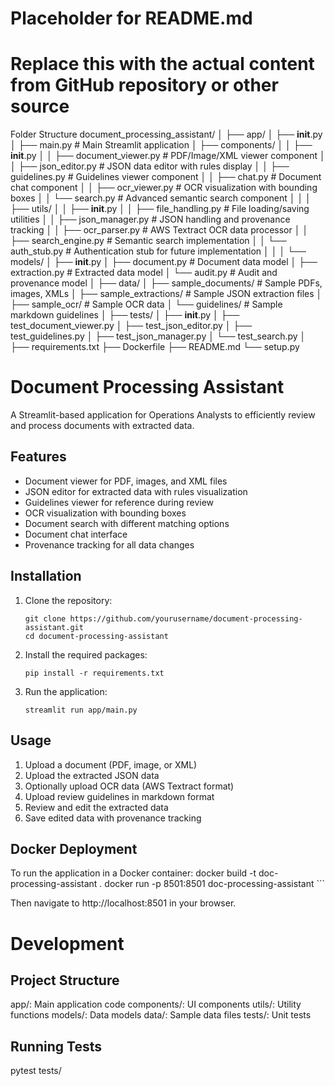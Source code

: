 # Placeholder for README.md
# Replace this with the actual content from GitHub repository or other source

Folder Structure
document_processing_assistant/
│
├── app/
│   ├── __init__.py
│   ├── main.py                 # Main Streamlit application
│   ├── components/
│   │   ├── __init__.py
│   │   ├── document_viewer.py  # PDF/Image/XML viewer component
│   │   ├── json_editor.py      # JSON data editor with rules display
│   │   ├── guidelines.py       # Guidelines viewer component
│   │   ├── chat.py             # Document chat component
│   │   ├── ocr_viewer.py       # OCR visualization with bounding boxes
│   │   └── search.py           # Advanced semantic search component
│   │
│   ├── utils/
│   │   ├── __init__.py
│   │   ├── file_handling.py    # File loading/saving utilities
│   │   ├── json_manager.py     # JSON handling and provenance tracking
│   │   ├── ocr_parser.py       # AWS Textract OCR data processor
│   │   ├── search_engine.py    # Semantic search implementation
│   │   └── auth_stub.py        # Authentication stub for future implementation
│   │
│   └── models/
│       ├── __init__.py
│       ├── document.py         # Document data model
│       ├── extraction.py       # Extracted data model
│       └── audit.py            # Audit and provenance model
│
├── data/
│   ├── sample_documents/       # Sample PDFs, images, XMLs
│   ├── sample_extractions/     # Sample JSON extraction files
│   ├── sample_ocr/             # Sample OCR data
│   └── guidelines/             # Sample markdown guidelines
│
├── tests/
│   ├── __init__.py
│   ├── test_document_viewer.py
│   ├── test_json_editor.py
│   ├── test_guidelines.py
│   ├── test_json_manager.py
│   └── test_search.py
│
├── requirements.txt
├── Dockerfile
├── README.md
└── setup.py


# Document Processing Assistant

A Streamlit-based application for Operations Analysts to efficiently review and process documents with extracted data.

## Features

- Document viewer for PDF, images, and XML files
- JSON editor for extracted data with rules visualization
- Guidelines viewer for reference during review
- OCR visualization with bounding boxes
- Document search with different matching options
- Document chat interface
- Provenance tracking for all data changes

## Installation

1. Clone the repository:
   ```
   git clone https://github.com/yourusername/document-processing-assistant.git
   cd document-processing-assistant
   ```

2. Install the required packages:
   ```
   pip install -r requirements.txt
   ```

3. Run the application:
   ```
   streamlit run app/main.py
   ```

## Usage

1. Upload a document (PDF, image, or XML)
2. Upload the extracted JSON data
3. Optionally upload OCR data (AWS Textract format)
4. Upload review guidelines in markdown format
5. Review and edit the extracted data
6. Save edited data with provenance tracking

## Docker Deployment

To run the application in a Docker container:
docker build -t doc-processing-assistant . docker run -p 8501:8501 doc-processing-assistant ```

Then navigate to http://localhost:8501 in your browser.


# Development
## Project Structure

app/: Main application code
components/: UI components
utils/: Utility functions
models/: Data models
data/: Sample data files
tests/: Unit tests

## Running Tests

pytest tests/
